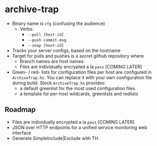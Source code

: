 # archive-trap

 - Binary name is `cfg` (confusing the audience)
   - Verbs:
     - `--pull [host-id]`
     - `--push commit-msg`
     - `--snap [host-id]`
 - Tracks your server configs, based on the hostname
 - Target for pulls and pushes is a _secret_ github repository where
   - Branch names are host names
   - Files are individually encrypted a la `pass` [COMING LATER]
 - Green- / red- lists for configuration files per host are configured in `ArchiveTrap.hs`.
   You can replace it with your own configuration file during build.
   Stock `ArchiveTrap.hs` provides:
   - a default greenlist for the most used configuration files
   - a template for per-host wildcards, greenlists and redlists

## Roadmap

 - Files are individually encrypted a la `pass` [COMING LATER]
 - JSON over HTTP endpoints for a unified service monitoring web interface
 - Generate SimpleInclude|Exclude with TH

